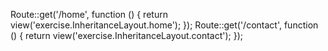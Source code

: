  Route::get('/home', function () {
    return view('exercise.InheritanceLayout.home');
});
Route::get('/contact', function () {
    return view('exercise.InheritanceLayout.contact');
});
